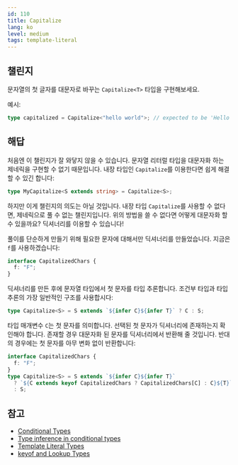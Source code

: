 ```yaml
---
id: 110
title: Capitalize
lang: ko
level: medium
tags: template-literal
---
```


## 챌린지

문자열의 첫 글자를 대문자로 바꾸는 `Capitalize<T>` 타입을 구현해보세요.

예시:

```ts
type capitalized = Capitalize<"hello world">; // expected to be 'Hello world'
```

## 해답

처음엔 이 챌린지가 잘 와닿지 않을 수 있습니다.
문자열 리터럴 타입을 대문자화 하는 제네릭을 구현할 수 없기 때문입니다.
내장 타입인 `Capitalize`를 이용한다면 쉽게 해결할 수 있긴 합니다:

```ts
type MyCapitalize<S extends string> = Capitalize<S>;
```

하지만 이게 챌린지의 의도는 아닐 것입니다.
내장 타입 `Capitalize`를 사용할 수 없다면, 제네릭으로 풀 수 없는 챌린지입니다.
위의 방법을 쓸 수 없다면 어떻게 대문자화 할 수 있을까요?
딕셔너리를 이용할 수 있습니다!

풀이를 단순하게 만들기 위해 필요한 문자에 대해서만 딕셔너리를 만들었습니다.
지금은 `f`를 사용하겠습니다:

```ts
interface CapitalizedChars {
  f: "F";
}
```

딕셔너리를 만든 후에 문자열 타입에서 첫 문자를 타입 추론합니다.
조건부 타입과 타입 추론의 가장 일반적인 구조를 사용합시다:

```ts
type Capitalize<S> = S extends `${infer C}${infer T}` ? C : S;
```

타입 매개변수 `C`는 첫 문자를 의미합니다.
선택된 첫 문자가 딕셔너리에 존재하는지 확인해야 합니다.
존재할 경우 대문자화 된 문자를 딕셔너리에서 반환해 줄 것입니다. 반대의 경우에는 첫 문자를 아무 변화 없이 반환합니다:

```ts
interface CapitalizedChars {
  f: "F";
}
type Capitalize<S> = S extends `${infer C}${infer T}`
  ? `${C extends keyof CapitalizedChars ? CapitalizedChars[C] : C}${T}`
  : S;
```

## 참고

- [Conditional Types](https://www.typescriptlang.org/docs/handbook/2/conditional-types.html)
- [Type inference in conditional types](https://www.typescriptlang.org/docs/handbook/2/conditional-types.html#inferring-within-conditional-types)
- [Template Literal Types](https://www.typescriptlang.org/docs/handbook/release-notes/typescript-4-1.html#template-literal-types)
- [keyof and Lookup Types](https://www.typescriptlang.org/docs/handbook/release-notes/typescript-2-1.html#keyof-and-lookup-types)
